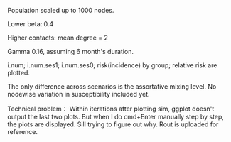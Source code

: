 Population scaled up to 1000 nodes.

Lower beta: 0.4

Higher contacts: mean degree = 2

Gamma 0.16, assuming 6 month's duration.

i.num; i.num.ses1; i.num.ses0; risk(incidence) by group; relative risk are plotted.

The only difference across scenarios is the assortative mixing level. 
No nodewise variation in susceptibility included yet.

Technical problem：
Within iterations after plotting sim, ggplot doesn't output the last two plots.
But when I do cmd+Enter manually step by step, the plots are displayed.
Sill trying to figure out why.
Rout is uploaded for reference.
